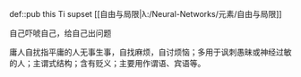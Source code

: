def::pub this Ti supset [[自由与局限|λ:/Neural-Networks/元素/自由与局限]]

自己吓唬自己，给自己出问题

庸人自扰指平庸的人无事生事，自找麻烦，自讨烦恼；多用于讽刺愚昧或神经过敏的人；主谓式结构；含有贬义；主要用作谓语、宾语等。